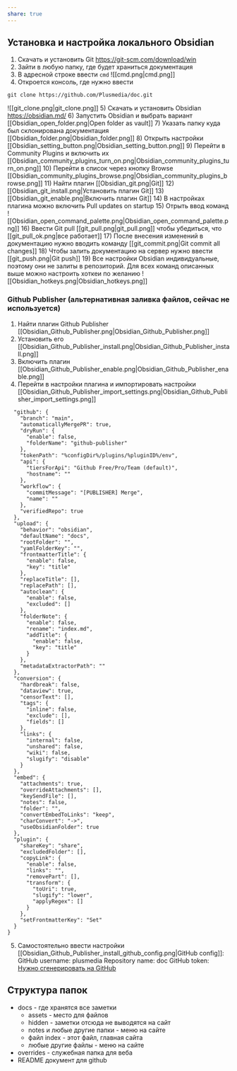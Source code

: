 ```yaml
---
share: true
---
```

## Установка и настройка локального Obsidian

1) Скачать и установить Git https://git-scm.com/download/win
2) Зайти в любую папку, где будет храниться документация
3) В адресной строке ввести `cmd` ![[cmd.png|cmd.png]]
4) Откроется консоль, где нужно ввести
```
git clone https://github.com/Plusmedia/doc.git
```
![[git_clone.png|git_clone.png]]
5) Скачать и установить Obsidian https://obsidian.md/
6) Запустить Obsidian и выбрать вариант [[Obsidian_open_folder.png|Open folder as vault]]
7) Указать папку куда был склонирована документация [[Obsidian_folder.png|Obsidian_folder.png]]
8) Открыть настройки [[Obsidian_setting_button.png|Obsidian_setting_button.png]]
9) Перейти в Community Plugins и включить их [[Obsidian_community_plugins_turn_on.png|Obsidian_community_plugins_turn_on.png]]
10) Перейти в список через кнопку Browse [[Obsidian_community_plugins_browse.png|Obsidian_community_plugins_browse.png]]
11) Найти плагин [[Obsidian_git.png|Git]]
12) [[Obsidian_git_install.png|Установить плагин Git]]
13) [[Obsidian_git_enable.png|Включить плагин Git]]
14) В настройках плагина можно включить Pull updates on startup
15) Отрыть ввод команд ![[Obsidian_open_command_palette.png|Obsidian_open_command_palette.png]]
16) Ввести Git pull [[git_pull.png|git_pull.png]] чтобы убедиться, что [[git_pull_ok.png|все работает]]
17) После внесения изменений в документацию нужно вводить команду [[git_commit.png|Git commit all changes]]
18) Чтобы залить документацию на сервер нужно ввести [[git_push.png|Git push]]
19) Все настройки Obsidian индивидуальные, поэтому они не залиты в репозиторий. Для всех команд описанных выше можно настроить хоткеи по желанию ![[Obsidian_hotkeys.png|Obsidian_hotkeys.png]]

### Github Publisher (альтернативная заливка файлов, сейчас не используется)
1) Найти плагин Github Publisher [[Obsidian_Github_Publisher.png|Obsidian_Github_Publisher.png]]
2) Установить его [[Obsidian_Github_Publisher_install.png|Obsidian_Github_Publisher_install.png]]
3) Включить плагин [[Obsidian_Github_Publisher_enable.png|Obsidian_Github_Publisher_enable.png]]
4) Перейти в настройки плагина и импортировать настройки [[Obsidian_Github_Publisher_import_settings.png|Obsidian_Github_Publisher_import_settings.png]]
```{
  "github": {
    "branch": "main",
    "automaticallyMergePR": true,
    "dryRun": {
      "enable": false,
      "folderName": "github-publisher"
    },
    "tokenPath": "%configDir%/plugins/%pluginID%/env",
    "api": {
      "tiersForApi": "Github Free/Pro/Team (default)",
      "hostname": ""
    },
    "workflow": {
      "commitMessage": "[PUBLISHER] Merge",
      "name": ""
    },
    "verifiedRepo": true
  },
  "upload": {
    "behavior": "obsidian",
    "defaultName": "docs",
    "rootFolder": "",
    "yamlFolderKey": "",
    "frontmatterTitle": {
      "enable": false,
      "key": "title"
    },
    "replaceTitle": [],
    "replacePath": [],
    "autoclean": {
      "enable": false,
      "excluded": []
    },
    "folderNote": {
      "enable": false,
      "rename": "index.md",
      "addTitle": {
        "enable": false,
        "key": "title"
      }
    },
    "metadataExtractorPath": ""
  },
  "conversion": {
    "hardbreak": false,
    "dataview": true,
    "censorText": [],
    "tags": {
      "inline": false,
      "exclude": [],
      "fields": []
    },
    "links": {
      "internal": false,
      "unshared": false,
      "wiki": false,
      "slugify": "disable"
    }
  },
  "embed": {
    "attachments": true,
    "overrideAttachments": [],
    "keySendFile": [],
    "notes": false,
    "folder": "",
    "convertEmbedToLinks": "keep",
    "charConvert": "->",
    "useObsidianFolder": true
  },
  "plugin": {
    "shareKey": "share",
    "excludedFolder": [],
    "copyLink": {
      "enable": false,
      "links": "",
      "removePart": [],
      "transform": {
        "toUri": true,
        "slugify": "lower",
        "applyRegex": []
      }
    },
    "setFrontmatterKey": "Set"
  }
}
```
5) Самостоятельно ввести настройки [[Obsidian_Github_Publisher_install_github_config.png|GitHub config]]:
    GitHub username: plusmedia
    Repository name: doc
    GitHub token: [Нужно сгенерировать на GitHub](https://github.com/settings/tokens/new?scopes=repo,workflow)

## Структура папок

- docs - где хранятся все заметки
  - assets - место для файлов
  - hidden - заметки отсюда не выводятся на сайт
  - notes и любые другие папки - меню на сайте
  - файл index - этот файл, главная сайта
  - любые другие файлы - меню на сайте
- overrides - служебная папка для веба
- README документ для github